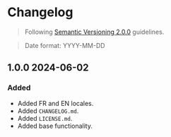 # Changelog

> Following [Semantic Versioning 2.0.0](https://semver.org/spec/v2.0.0.html) guidelines.

> Date format: YYYY-MM-DD

## 1.0.0 2024-06-02
### Added
- Added FR and EN locales.
- Added `CHANGELOG.md`.
- Added `LICENSE.md`.
- Added base functionality.